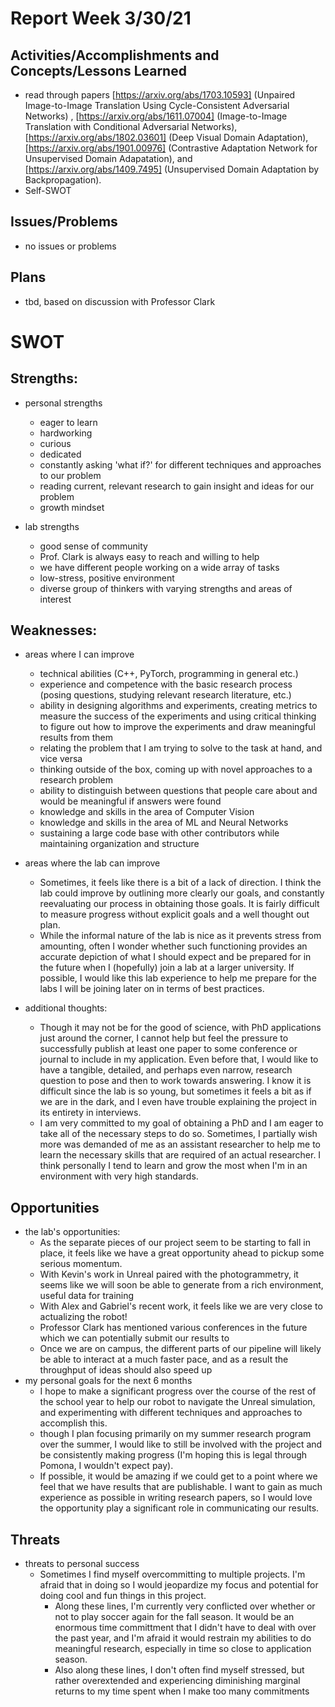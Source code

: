 # Report Week 3/30/21
## Activities/Accomplishments and Concepts/Lessons Learned
* read through papers [https://arxiv.org/abs/1703.10593] (Unpaired Image-to-Image Translation Using Cycle-Consistent Adversarial Networks) , [https://arxiv.org/abs/1611.07004] (Image-to-Image Translation with Conditional Adversarial Networks), [https://arxiv.org/abs/1802.03601] (Deep Visual Domain Adaptation), [https://arxiv.org/abs/1901.00976] (Contrastive Adaptation Network for Unsupervised Domain Adapatation), and [https://arxiv.org/abs/1409.7495] (Unsupervised Domain Adaptation by Backpropagation).
* Self-SWOT
 
## Issues/Problems
* no issues or problems

## Plans
* tbd, based on discussion with Professor Clark

# SWOT
## Strengths:
* personal strengths
  * eager to learn
  * hardworking
  * curious
  * dedicated
  * constantly asking 'what if?' for different techniques and approaches to our problem
  * reading current, relevant research to gain insight and ideas for our problem
  * growth mindset

* lab strengths
  * good sense of community
  * Prof. Clark is always easy to reach and willing to help
  * we have different people working on a wide array of tasks
  * low-stress, positive environment
  * diverse group of thinkers with varying strengths and areas of interest

## Weaknesses:
* areas where I can improve
  * technical abilities (C++, PyTorch, programming in general etc.)
  * experience and competence with the basic research process (posing questions, studying relevant research literature, etc.)
  * ability in designing algorithms and experiments, creating metrics to measure the success of the experiments and using critical thinking to figure out how to improve the experiments and draw meaningful results from them
  * relating the problem that I am trying to solve to the task at hand, and vice versa
  * thinking outside of the box, coming up with novel approaches to a research problem
  * ability to distinguish between questions that people care about and would be meaningful if answers were found
  * knowledge and skills in the area of Computer Vision
  * knowledge and skills in the area of ML and Neural Networks
  * sustaining a large code base with other contributors while maintaining organization and structure

* areas where the lab can improve
  * Sometimes, it feels like there is a bit of a lack of direction. I think the lab could improve by outlining more clearly our goals, and constantly reevaluating our process in obtaining those goals. It is fairly difficult to measure progress without explicit goals and a well thought out plan.
  * While the informal nature of the lab is nice as it prevents stress from amounting, often I wonder whether such functioning provides an accurate depiction of what I should expect and be prepared for in the future when I (hopefully) join a lab at a larger university. If possible, I would like this lab experience to help me prepare for the labs I will be joining later on in terms of best practices.

* additional thoughts:
  * Though it may not be for the good of science, with PhD applications just around the corner, I cannot help but feel the pressure to successfully publish at least one paper to some conference or journal to include in my application. Even before that, I would like to have a tangible, detailed, and perhaps even narrow, research question to pose and then to work towards answering. I know it is difficult since the lab is so young, but sometimes it feels a bit as if we are in the dark, and I even have trouble explaining the project in its entirety in interviews. 
  * I am very committed to my goal of obtaining a PhD and I am eager to take all of the necessary steps to do so. Sometimes, I partially wish more was demanded of me as an assistant researcher to help me to learn the necessary skills that are required of an actual researcher. I think personally I tend to learn and grow the most when I'm in an environment with very high standards.

## Opportunities
* the lab's opportunities:
  * As the separate pieces of our project seem to be starting to fall in place, it feels like we have a great opportunity ahead to pickup some serious momentum.
  * With Kevin's work in Unreal paired with the photogrammetry, it seems like we will soon be able to generate from a rich environment, useful data for training
  * With Alex and Gabriel's recent work, it feels like we are very close to actualizing the robot!
  * Professor Clark has mentioned various conferences in the future which we can potentially submit our results to
  * Once we are on campus, the different parts of our pipeline will likely be able to interact at a much faster pace, and as a result the throughput of ideas should also speed up
* my personal goals for the next 6 months
  * I hope to make a significant progress over the course of the rest of the school year to help our robot to navigate the Unreal simulation, and experimenting with different techniques and approaches to accomplish this.
  * though I plan focusing primarily on my summer research program over the summer, I would like to still be involved with the project and be consistently making progress (I'm hoping this is legal through Pomona, I wouldn't expect pay).
  * If possible, it would be amazing if we could get to a point where we feel that we have results that are publishable. I want to gain as much experience as possible in writing research papers, so I would love the opportunity play a significant role in communicating our results.

## Threats
* threats to personal success
  * Sometimes I find myself overcommitting to multiple projects. I'm afraid that in doing so I would jeopardize my focus and potential for doing cool and fun things in this project. 
    * Along these lines, I'm currently very conflicted over whether or not to play soccer again for the fall season. It would be an enormous time committment that I didn't have to deal with over the past year, and I'm afraid it would restrain my abilities to do meaningful research, especially in time so close to application season. 
    * Also along these lines, I don't often find myself stressed, but rather overextended and experiencing diminishing marginal returns to my time spent when I make too many commitments
